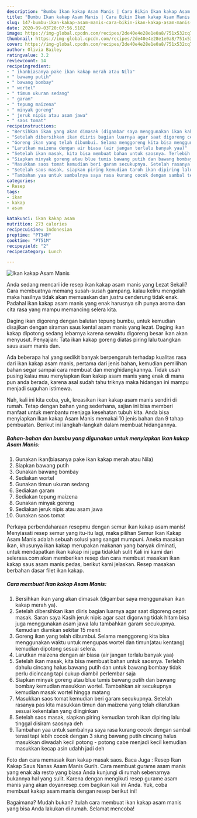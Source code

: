 ```yaml
---
description: "Bumbu Ikan kakap Asam Manis | Cara Bikin Ikan kakap Asam Manis Yang Enak Dan Lezat"
title: "Bumbu Ikan kakap Asam Manis | Cara Bikin Ikan kakap Asam Manis Yang Enak Dan Lezat"
slug: 147-bumbu-ikan-kakap-asam-manis-cara-bikin-ikan-kakap-asam-manis-yang-enak-dan-lezat
date: 2020-09-03T20:07:56.518Z
image: https://img-global.cpcdn.com/recipes/2de40e4e28e1e0a8/751x532cq70/ikan-kakap-asam-manis-foto-resep-utama.jpg
thumbnail: https://img-global.cpcdn.com/recipes/2de40e4e28e1e0a8/751x532cq70/ikan-kakap-asam-manis-foto-resep-utama.jpg
cover: https://img-global.cpcdn.com/recipes/2de40e4e28e1e0a8/751x532cq70/ikan-kakap-asam-manis-foto-resep-utama.jpg
author: Olivia Bailey
ratingvalue: 3.2
reviewcount: 14
recipeingredient:
- " ikanbiasanya pake ikan kakap merah atau Nila"
- " bawang putih"
- " bawang bombay"
- " wortel"
- " timun ukuran sedang"
- " garam"
- " tepung maizena"
- " minyak goreng"
- " jeruk nipis atau asam jawa"
- " saos tomat"
recipeinstructions:
- "Bersihkan ikan yang akan dimasak (digambar saya menggunakan ikan kakap merah ya)."
- "Setelah dibersihkan ikan diiris bagian luarnya agar saat digoreng cepat masak. Saran saya Kasih jeruk nipis agar saat digorwng tidak hitam bisa juga menggunakan asam jawa lalu tambahkan garam secukupnya. Kemudian diamkan sekitar 15 menit"
- "Goreng ikan yang telah dibumbui. Selama menggoreng kita bisa menggunakan waktu untuk mengupas wortel dan timun(atau kentang) kemudian dipotong sesuai selera."
- "Larutkan maizena dengan air biasa (air jangan terlalu banyak yaa)"
- "Setelah ikan masak, kita bisa membuat bahan untuk saosnya. Terlebih dahulu cincang halus bawang putih dan untuk bawang bombay tidak perlu dicincang tapi cukup diambil perlembar saja"
- "Siapkan minyak goreng atau blue tumis bawang putih dan bawang bombay kemudian masukkan wortel. Tambahkan air secukupnya kemudian masak wortel hingga matang"
- "Masukkan saos tomat kemudian beri garam secukupnya. Setelah rasanya pas kita masukkan timun dan maizena yang telah dilarutkan sesuai kekentalan yang diinginkan"
- "Setelah saos masak, siapkan piring kemudian taroh ikan dipiring lalu tinggal disiram saosnya deh"
- "Tambahan yaa untuk sambalnya saya rasa kurang cocok dengan sambal terasi tapi lebih cocok dengan 3 siung bawang putih cincang halus masukkan diwadah kecil potong - potong cabe menjadi kecil kemudian masukkan kecap asin udahh jadi deh"
categories:
- Resep
tags:
- ikan
- kakap
- asam

katakunci: ikan kakap asam 
nutrition: 273 calories
recipecuisine: Indonesian
preptime: "PT34M"
cooktime: "PT51M"
recipeyield: "2"
recipecategory: Lunch

---
```



![Ikan kakap Asam Manis](https://img-global.cpcdn.com/recipes/2de40e4e28e1e0a8/751x532cq70/ikan-kakap-asam-manis-foto-resep-utama.jpg)

Anda sedang mencari ide resep ikan kakap asam manis yang Lezat Sekali? Cara membuatnya memang susah-susah gampang. kalau keliru mengolah maka hasilnya tidak akan memuaskan dan justru cenderung tidak enak. Padahal ikan kakap asam manis yang enak harusnya sih punya aroma dan cita rasa yang mampu memancing selera kita.

Daging ikan digoreng dengan balutan tepung bumbu, untuk kemudian disajikan dengan siraman saus kental asam manis yang lezat. Daging ikan kakap dipotong sedang lebarnya karena sewaktu digoreng besar ikan akan menyusut. Penyajian: Tata ikan kakap goreng diatas piring lalu tuangkan saus asam manis dan.

Ada beberapa hal yang sedikit banyak berpengaruh terhadap kualitas rasa dari ikan kakap asam manis, pertama dari jenis bahan, kemudian pemilihan bahan segar sampai cara membuat dan menghidangkannya. Tidak usah pusing kalau mau menyiapkan ikan kakap asam manis yang enak di mana pun anda berada, karena asal sudah tahu triknya maka hidangan ini mampu menjadi suguhan istimewa.


Nah, kali ini kita coba, yuk, kreasikan ikan kakap asam manis sendiri di rumah. Tetap dengan bahan yang sederhana, sajian ini bisa memberi manfaat untuk membantu menjaga kesehatan tubuh kita. Anda bisa menyiapkan Ikan kakap Asam Manis memakai 10 jenis bahan dan 9 tahap pembuatan. Berikut ini langkah-langkah dalam membuat hidangannya.

<!--inarticleads1-->

##### Bahan-bahan dan bumbu yang digunakan untuk menyiapkan Ikan kakap Asam Manis:

1. Gunakan  ikan(biasanya pake ikan kakap merah atau Nila)
1. Siapkan  bawang putih
1. Gunakan  bawang bombay
1. Sediakan  wortel
1. Gunakan  timun ukuran sedang
1. Sediakan  garam
1. Sediakan  tepung maizena
1. Gunakan  minyak goreng
1. Sediakan  jeruk nipis atau asam jawa
1. Gunakan  saos tomat


Perkaya perbendaharaan resepmu dengan semur ikan kakap asam manis! Menyiasati resep semur yang itu-itu lagi, maka pilihan Semur Ikan Kakap Asam Manis adalah sebuah solusi yang sangat mumpuni. Aneka masakan ikan, khusunya ikan kakap merupakan makanan yang banyak diminati, untuk mendapatkan ikan kakap ini juga tidaklah sulit Kali ini kami dari selerasa.com akan memberikan resep dan cara membuat masakan ikan kakap saus asam manis pedas, berikut kami jelaskan. Resep masakan berbahan dasar filet ikan kakap. 

<!--inarticleads2-->

##### Cara membuat Ikan kakap Asam Manis:

1. Bersihkan ikan yang akan dimasak (digambar saya menggunakan ikan kakap merah ya).
1. Setelah dibersihkan ikan diiris bagian luarnya agar saat digoreng cepat masak. Saran saya Kasih jeruk nipis agar saat digorwng tidak hitam bisa juga menggunakan asam jawa lalu tambahkan garam secukupnya. Kemudian diamkan sekitar 15 menit
1. Goreng ikan yang telah dibumbui. Selama menggoreng kita bisa menggunakan waktu untuk mengupas wortel dan timun(atau kentang) kemudian dipotong sesuai selera.
1. Larutkan maizena dengan air biasa (air jangan terlalu banyak yaa)
1. Setelah ikan masak, kita bisa membuat bahan untuk saosnya. Terlebih dahulu cincang halus bawang putih dan untuk bawang bombay tidak perlu dicincang tapi cukup diambil perlembar saja
1. Siapkan minyak goreng atau blue tumis bawang putih dan bawang bombay kemudian masukkan wortel. Tambahkan air secukupnya kemudian masak wortel hingga matang
1. Masukkan saos tomat kemudian beri garam secukupnya. Setelah rasanya pas kita masukkan timun dan maizena yang telah dilarutkan sesuai kekentalan yang diinginkan
1. Setelah saos masak, siapkan piring kemudian taroh ikan dipiring lalu tinggal disiram saosnya deh
1. Tambahan yaa untuk sambalnya saya rasa kurang cocok dengan sambal terasi tapi lebih cocok dengan 3 siung bawang putih cincang halus masukkan diwadah kecil potong - potong cabe menjadi kecil kemudian masukkan kecap asin udahh jadi deh


Foto dan cara memasak ikan kakap masak saos. Baca Juga : Resep Ikan Kakap Saus Nanas Asam Manis Gurih. Cara membuat gurame asam manis yang enak ala resto yang biasa Anda kunjungi di rumah sebenarnya bukannya hal yang sulit. Karena dengan mengikuti resep gurame asam manis yang akan doyanresep.com bagikan kali ini Anda. Yuk, coba membuat kakap asam manis dengan resep berikut ini! 

Bagaimana? Mudah bukan? Itulah cara membuat ikan kakap asam manis yang bisa Anda lakukan di rumah. Selamat mencoba!
